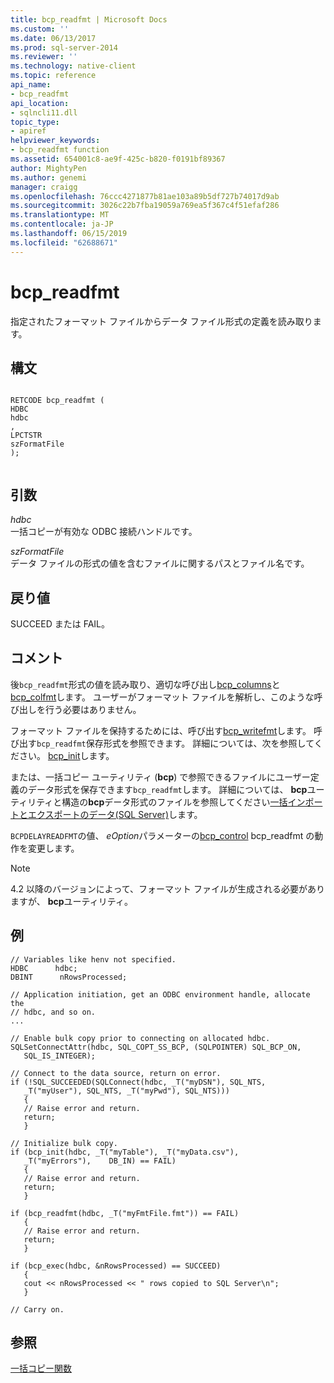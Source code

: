 ```yaml
---
title: bcp_readfmt | Microsoft Docs
ms.custom: ''
ms.date: 06/13/2017
ms.prod: sql-server-2014
ms.reviewer: ''
ms.technology: native-client
ms.topic: reference
api_name:
- bcp_readfmt
api_location:
- sqlncli11.dll
topic_type:
- apiref
helpviewer_keywords:
- bcp_readfmt function
ms.assetid: 654001c8-ae9f-425c-b820-f0191bf89367
author: MightyPen
ms.author: genemi
manager: craigg
ms.openlocfilehash: 76ccc4271877b81ae103a89b5df727b74017d9ab
ms.sourcegitcommit: 3026c22b7fba19059a769ea5f367c4f51efaf286
ms.translationtype: MT
ms.contentlocale: ja-JP
ms.lasthandoff: 06/15/2019
ms.locfileid: "62688671"
---
```

# <a name="bcpreadfmt"></a>bcp_readfmt
  指定されたフォーマット ファイルからデータ ファイル形式の定義を読み取ります。  
  
## <a name="syntax"></a>構文  
  
```  
  
RETCODE bcp_readfmt (  
HDBC   
hdbc  
,  
LPCTSTR   
szFormatFile  
);  
  
```  
  
## <a name="arguments"></a>引数  
 *hdbc*  
 一括コピーが有効な ODBC 接続ハンドルです。  
  
 *szFormatFile*  
 データ ファイルの形式の値を含むファイルに関するパスとファイル名です。  
  
## <a name="returns"></a>戻り値  
 SUCCEED または FAIL。  
  
## <a name="remarks"></a>コメント  
 後`bcp_readfmt`形式の値を読み取り、適切な呼び出し[bcp_columns](bcp-columns.md)と[bcp_colfmt](bcp-colfmt.md)します。 ユーザーがフォーマット ファイルを解析し、このような呼び出しを行う必要はありません。  
  
 フォーマット ファイルを保持するためには、呼び出す[bcp_writefmt](bcp-writefmt.md)します。 呼び出す`bcp_readfmt`保存形式を参照できます。 詳細については、次を参照してください。 [bcp_init](bcp-init.md)します。  
  
 または、一括コピー ユーティリティ (**bcp**) で参照できるファイルにユーザー定義のデータ形式を保存できます`bcp_readfmt`します。 詳細については、 **bcp**ユーティリティと構造の**bcp**データ形式のファイルを参照してください[一括インポートとエクスポートのデータ&#40;SQL Server&#41;](../import-export/bulk-import-and-export-of-data-sql-server.md)します。  
  
 `BCPDELAYREADFMT`の値、 *eOption*パラメーターの[bcp_control](bcp-control.md) bcp_readfmt の動作を変更します。  
  
> [!NOTE]  
>  4\.2 以降のバージョンによって、フォーマット ファイルが生成される必要がありますが、 **bcp**ユーティリティ。  
  
## <a name="example"></a>例  
  
```  
// Variables like henv not specified.  
HDBC      hdbc;  
DBINT      nRowsProcessed;  
  
// Application initiation, get an ODBC environment handle, allocate the  
// hdbc, and so on.  
...   
  
// Enable bulk copy prior to connecting on allocated hdbc.  
SQLSetConnectAttr(hdbc, SQL_COPT_SS_BCP, (SQLPOINTER) SQL_BCP_ON,  
   SQL_IS_INTEGER);  
  
// Connect to the data source, return on error.  
if (!SQL_SUCCEEDED(SQLConnect(hdbc, _T("myDSN"), SQL_NTS,  
   _T("myUser"), SQL_NTS, _T("myPwd"), SQL_NTS)))  
   {  
   // Raise error and return.  
   return;  
   }  
  
// Initialize bulk copy.   
if (bcp_init(hdbc, _T("myTable"), _T("myData.csv"),  
   _T("myErrors"),    DB_IN) == FAIL)  
   {  
   // Raise error and return.  
   return;  
   }  
  
if (bcp_readfmt(hdbc, _T("myFmtFile.fmt")) == FAIL)  
   {  
   // Raise error and return.  
   return;  
   }  
  
if (bcp_exec(hdbc, &nRowsProcessed) == SUCCEED)  
   {  
   cout << nRowsProcessed << " rows copied to SQL Server\n";  
   }  
  
// Carry on.  
```  
  
## <a name="see-also"></a>参照  
 [一括コピー関数](sql-server-driver-extensions-bulk-copy-functions.md)  
  
  
